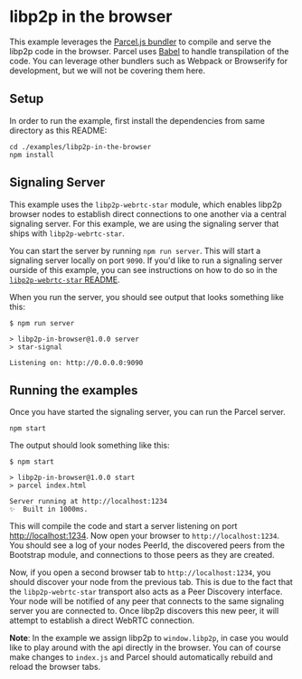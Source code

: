 # libp2p in the browser

This example leverages the [Parcel.js bundler](https://parceljs.org/) to compile and serve the libp2p code in the browser. Parcel uses [Babel](https://babeljs.io/) to handle transpilation of the code. You can leverage other bundlers such as Webpack or Browserify for development, but we will not be covering them here.

## Setup

In order to run the example, first install the dependencies from same directory as this README:

```
cd ./examples/libp2p-in-the-browser
npm install
```

## Signaling Server

This example uses the `libp2p-webrtc-star` module, which enables libp2p browser nodes to establish direct connections to one another via a central signaling server. For this example, we are using the signaling server that ships with `libp2p-webrtc-star`.

You can start the server by running `npm run server`. This will start a signaling server locally on port `9090`. If you'd like to run a signaling server ourside of this example, you can see instructions on how to do so in the [`libp2p-webrtc-star` README](https://github.com/libp2p/js-libp2p-webrtc-star).

When you run the server, you should see output that looks something like this:

```log
$ npm run server

> libp2p-in-browser@1.0.0 server
> star-signal

Listening on: http://0.0.0.0:9090
```

## Running the examples

Once you have started the signaling server, you can run the Parcel server.

```
npm start
```

The output should look something like this:

```log
$ npm start

> libp2p-in-browser@1.0.0 start
> parcel index.html

Server running at http://localhost:1234
✨  Built in 1000ms.
```

This will compile the code and start a server listening on port [http://localhost:1234](http://localhost:1234). Now open your browser to `http://localhost:1234`. You should see a log of your nodes PeerId, the discovered peers from the Bootstrap module, and connections to those peers as they are created.

Now, if you open a second browser tab to `http://localhost:1234`, you should discover your node from the previous tab. This is due to the fact that the `libp2p-webrtc-star` transport also acts as a Peer Discovery interface. Your node will be notified of any peer that connects to the same signaling server you are connected to. Once libp2p discovers this new peer, it will attempt to establish a direct WebRTC connection.

**Note**: In the example we assign libp2p to `window.libp2p`, in case you would like to play around with the api directly in the browser. You can of course make changes to `index.js` and Parcel should automatically rebuild and reload the browser tabs.
